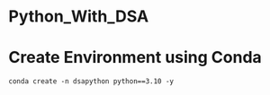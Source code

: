 # Python_With_DSA

# Create Environment using Conda

```
conda create -n dsapython python==3.10 -y
```